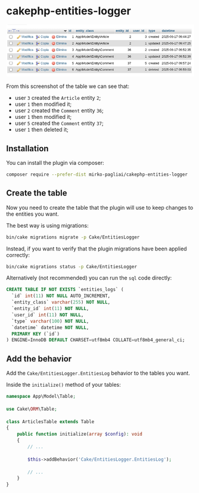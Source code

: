 # cakephp-entities-logger

![screenshot_phpmyadmin.png](docs/screenshot_phpmyadmin.png)

From this screenshot of the table we can see that:
- user `3` created the `Article` entity `2`;
- user `1` then modified it;
- user `2` created the `Comment` entity `36`;
- user `1` then modified it;
- user `5` created the `Comment` entity `37`;
- user `1` then deleted it;

## Installation
You can install the plugin via composer:
```bash
composer require --prefer-dist mirko-pagliai/cakephp-entities-logger
```

## Create the table
Now you need to create the table that the plugin will use to keep changes to the entities you want.

The best way is using migrations:
```bash
bin/cake migrations migrate -p Cake/EntitiesLogger
```

Instead, if you want to verify that the plugin migrations have been applied correctly:
```bash
bin/cake migrations status -p Cake/EntitiesLogger
```

Alternatively (not recommended) you can run the `sql` code directly:
```sql
CREATE TABLE IF NOT EXISTS `entities_logs` (
  `id` int(11) NOT NULL AUTO_INCREMENT,
  `entity_class` varchar(255) NOT NULL,
  `entity_id` int(11) NOT NULL,
  `user_id` int(11) NOT NULL,
  `type` varchar(100) NOT NULL,
  `datetime` datetime NOT NULL,
  PRIMARY KEY (`id`)
) ENGINE=InnoDB DEFAULT CHARSET=utf8mb4 COLLATE=utf8mb4_general_ci;
```

## Add the behavior

Add the `Cake/EntitiesLogger.EntitiesLog` behavior to the tables you want.

Inside the `initialize()` method of your tables:
```php
namespace App\Model\Table;

use Cake\ORM\Table;

class ArticlesTable extends Table
{
    public function initialize(array $config): void
    {
        // ...
        
        $this->addBehavior('Cake/EntitiesLogger.EntitiesLog');
        
        // ...
    }
}
```
